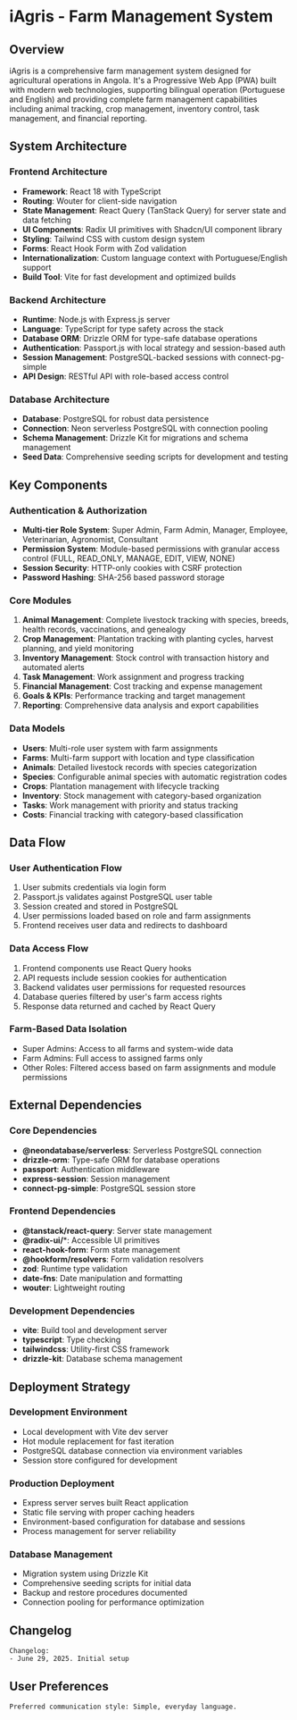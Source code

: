 # iAgris - Farm Management System

## Overview

iAgris is a comprehensive farm management system designed for agricultural operations in Angola. It's a Progressive Web App (PWA) built with modern web technologies, supporting bilingual operation (Portuguese and English) and providing complete farm management capabilities including animal tracking, crop management, inventory control, task management, and financial reporting.

## System Architecture

### Frontend Architecture
- **Framework**: React 18 with TypeScript
- **Routing**: Wouter for client-side navigation
- **State Management**: React Query (TanStack Query) for server state and data fetching
- **UI Components**: Radix UI primitives with Shadcn/UI component library
- **Styling**: Tailwind CSS with custom design system
- **Forms**: React Hook Form with Zod validation
- **Internationalization**: Custom language context with Portuguese/English support
- **Build Tool**: Vite for fast development and optimized builds

### Backend Architecture
- **Runtime**: Node.js with Express.js server
- **Language**: TypeScript for type safety across the stack
- **Database ORM**: Drizzle ORM for type-safe database operations
- **Authentication**: Passport.js with local strategy and session-based auth
- **Session Management**: PostgreSQL-backed sessions with connect-pg-simple
- **API Design**: RESTful API with role-based access control

### Database Architecture
- **Database**: PostgreSQL for robust data persistence
- **Connection**: Neon serverless PostgreSQL with connection pooling
- **Schema Management**: Drizzle Kit for migrations and schema management
- **Seed Data**: Comprehensive seeding scripts for development and testing

## Key Components

### Authentication & Authorization
- **Multi-tier Role System**: Super Admin, Farm Admin, Manager, Employee, Veterinarian, Agronomist, Consultant
- **Permission System**: Module-based permissions with granular access control (FULL, READ_ONLY, MANAGE, EDIT, VIEW, NONE)
- **Session Security**: HTTP-only cookies with CSRF protection
- **Password Hashing**: SHA-256 based password storage

### Core Modules
1. **Animal Management**: Complete livestock tracking with species, breeds, health records, vaccinations, and genealogy
2. **Crop Management**: Plantation tracking with planting cycles, harvest planning, and yield monitoring
3. **Inventory Management**: Stock control with transaction history and automated alerts
4. **Task Management**: Work assignment and progress tracking
5. **Financial Management**: Cost tracking and expense management
6. **Goals & KPIs**: Performance tracking and target management
7. **Reporting**: Comprehensive data analysis and export capabilities

### Data Models
- **Users**: Multi-role user system with farm assignments
- **Farms**: Multi-farm support with location and type classification
- **Animals**: Detailed livestock records with species categorization
- **Species**: Configurable animal species with automatic registration codes
- **Crops**: Plantation management with lifecycle tracking
- **Inventory**: Stock management with category-based organization
- **Tasks**: Work management with priority and status tracking
- **Costs**: Financial tracking with category-based classification

## Data Flow

### User Authentication Flow
1. User submits credentials via login form
2. Passport.js validates against PostgreSQL user table
3. Session created and stored in PostgreSQL
4. User permissions loaded based on role and farm assignments
5. Frontend receives user data and redirects to dashboard

### Data Access Flow
1. Frontend components use React Query hooks
2. API requests include session cookies for authentication
3. Backend validates user permissions for requested resources
4. Database queries filtered by user's farm access rights
5. Response data returned and cached by React Query

### Farm-Based Data Isolation
- Super Admins: Access to all farms and system-wide data
- Farm Admins: Full access to assigned farms only
- Other Roles: Filtered access based on farm assignments and module permissions

## External Dependencies

### Core Dependencies
- **@neondatabase/serverless**: Serverless PostgreSQL connection
- **drizzle-orm**: Type-safe ORM for database operations
- **passport**: Authentication middleware
- **express-session**: Session management
- **connect-pg-simple**: PostgreSQL session store

### Frontend Dependencies
- **@tanstack/react-query**: Server state management
- **@radix-ui/***: Accessible UI primitives
- **react-hook-form**: Form state management
- **@hookform/resolvers**: Form validation resolvers
- **zod**: Runtime type validation
- **date-fns**: Date manipulation and formatting
- **wouter**: Lightweight routing

### Development Dependencies
- **vite**: Build tool and development server
- **typescript**: Type checking
- **tailwindcss**: Utility-first CSS framework
- **drizzle-kit**: Database schema management

## Deployment Strategy

### Development Environment
- Local development with Vite dev server
- Hot module replacement for fast iteration
- PostgreSQL database connection via environment variables
- Session store configured for development

### Production Deployment
- Express server serves built React application
- Static file serving with proper caching headers
- Environment-based configuration for database and sessions
- Process management for server reliability

### Database Management
- Migration system using Drizzle Kit
- Comprehensive seeding scripts for initial data
- Backup and restore procedures documented
- Connection pooling for performance optimization

## Changelog

```
Changelog:
- June 29, 2025. Initial setup
```

## User Preferences

```
Preferred communication style: Simple, everyday language.
```